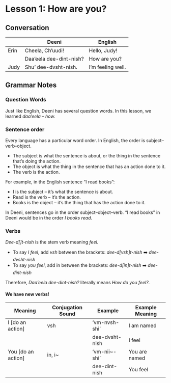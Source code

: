 # Lesson 1: How are you?

## Conversation
| | Deeni | English |
|---|---|---|
| Erin | Cheela, Ch’uudi! | Hello, Judy! |
| | Daa’eela dee-dint-nish? | How are you? |
| Judy | Shu’ dee-dvsht-nish. | I’m feeling well. |

## Grammar Notes

### Question Words
Just like English, Deeni has several question words. In this lesson, we learned _daa’eela_ – _how._

### Sentence order
Every language has a particular word order. In English, the order is subject–verb–object. 

- The subject is what the sentence is about, or the thing in the sentence that’s doing the action.
- The object is what the thing in the sentence that has an action done to it.
- The verb is the action.

For example, in the English sentence “I read books”:

- I is the subject – it’s what the sentence is about.
- Read is the verb – it’s the action.
- Books is the object – it’s the thing that has the action done to it.

In Deeni, sentences go in the order subject–object–verb. “I read books” in Deeni would be in the order _I books read_.

### Verbs
_Dee-d[]t-nish_ is the stem verb meaning _feel._

- To say _I feel_, add _vsh_ between the brackets: _dee-d[vsh]t-nish_ :arrow_right: _dee-dvsht-nish_
- To say _you feel_, add in between the brackets: _dee-d[in]t-nish_ :arrow_right: _dee-dint-nish_

Therefore, _Daa’eela dee-dint-nish?_ literally means _How do you feel?_.

#### We have new verbs!
| Meaning | Conjugation Sound | Example | Example Meaning |
|---|---|---|---|
| I [do an action] |vsh | ‘vm-nvsh-shi’ | I am named |
| | | dee-dvsht-nish | I feel |
| You [do an action] | in, i~ | ‘vm-nii~-shi’ | You are named |
| | | dee-dint-nish | You feel |
